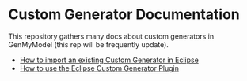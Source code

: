 # Custom Generator Documentation 

This repository gathers many docs about custom generators in GenMyModel (this rep will be frequently update).

* [How to import an existing Custom Generator in Eclipse](./importExisting.md)
* [How to use the Eclipse Custom Generator Plugin](./eclipse-plugin.md)
